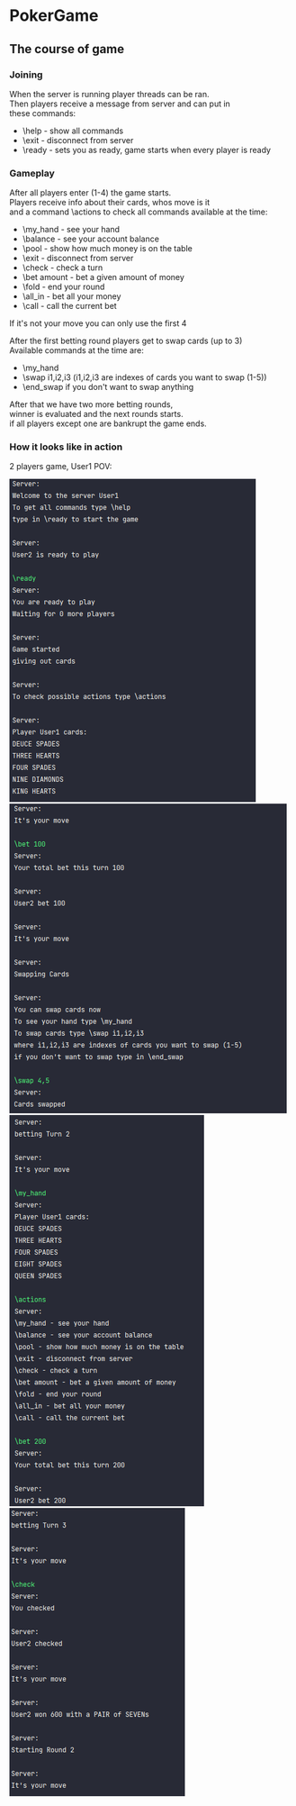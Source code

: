 # PokerGame

## The course of game

### Joining
When the server is running player threads can be ran.<br/>
Then players receive a message from server and can put in<br/>
these commands:<br/>

- \help - show all commands 
- \exit - disconnect from server 
- \ready - sets you as ready, game starts when every player is ready

### Gameplay

After all players enter (1-4) the game starts.<br/>
Players receive info about their cards, whos move is it <br/>
and a command \actions to check all commands available at the time:

- \my_hand - see your hand
- \balance - see your account balance
- \pool - show how much money is on the table 
- \exit - disconnect from server 
- \check - check a turn 
- \bet amount - bet a given amount of money
- \fold - end your round 
- \all_in - bet all your money 
- \call - call the current bet

If it's not your move you can only use the first 4 <br/>

After the first betting round players get to swap cards (up to 3) <br/>
Available commands at the time are:
- \my_hand
- \swap i1,i2,i3 (i1,i2,i3 are indexes of cards you want to swap (1-5))
- \end_swap if you don't want to swap anything

After that we have two more betting rounds, <br/>
winner is evaluated and the next rounds starts. <br/>
if all players except one are bankrupt the game ends.

### How it looks like in action 
2 players game, User1 POV:

![My Image](img/1.PNG)
![My Image](img/2.PNG)
![My Image](img/3.PNG)
![My Image](img/4.PNG)

